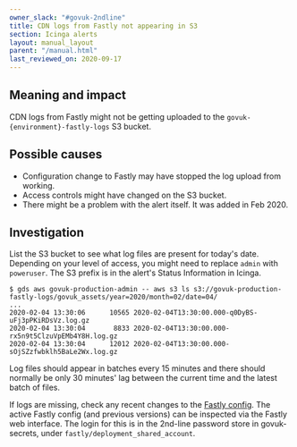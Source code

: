 ```yaml
---
owner_slack: "#govuk-2ndline"
title: CDN logs from Fastly not appearing in S3
section: Icinga alerts
layout: manual_layout
parent: "/manual.html"
last_reviewed_on: 2020-09-17
---
```


## Meaning and impact

CDN logs from Fastly might not be getting uploaded to the
`govuk-{environment}-fastly-logs` S3 bucket.

## Possible causes

* Configuration change to Fastly may have stopped the log upload from working.
* Access controls might have changed on the S3 bucket.
* There might be a problem with the alert itself. It was added in Feb 2020.

## Investigation

List the S3 bucket to see what log files are present for today's date.
Depending on your level of access, you might need to replace `admin` with
`poweruser`. The S3 prefix is in the alert's Status Information in Icinga.

```
$ gds aws govuk-production-admin -- aws s3 ls s3://govuk-production-fastly-logs/govuk_assets/year=2020/month=02/date=04/
...
2020-02-04 13:30:06      10565 2020-02-04T13:30:00.000-q0DyBS-uFj3pPKiRDsVz.log.gz
2020-02-04 13:30:04       8833 2020-02-04T13:30:00.000-rx5n9t5ClzuVpEMb4Y8H.log.gz
2020-02-04 13:30:04      12012 2020-02-04T13:30:00.000-sOjSZzfwbklh5BaLe2Wx.log.gz
```

Log files should appear in batches every 15 minutes and there should normally
be only 30 minutes' lag between the current time and the latest batch of files.

If logs are missing, check any recent changes to the [Fastly
config](/manual/cdn.html#cdn-configuration). The active Fastly config (and
previous versions) can be inspected via the Fastly web interface. The login for
this is in the 2nd-line password store in govuk-secrets, under
`fastly/deployment_shared_account`.

